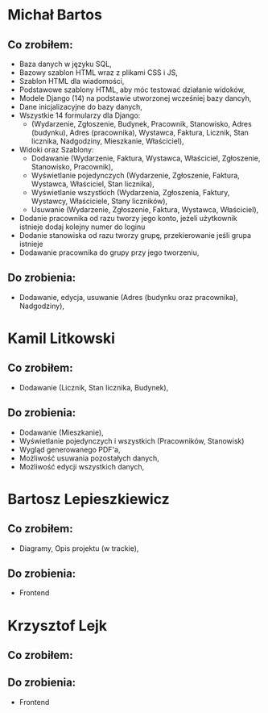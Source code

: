 # Michał Bartos


## Co zrobiłem:

- Baza danych w języku SQL,
- Bazowy szablon HTML wraz z plikami CSS i JS,
- Szablon HTML dla wiadomości,
- Podstawowe szablony HTML, aby móc testować działanie widoków,
- Modele Django (14) na podstawie utworzonej wcześniej bazy dancyh,
- Dane inicjalizacyjne do bazy danych,
- Wszystkie 14 formularzy dla Django:
    - (Wydarzenie, Zgłoszenie, Budynek, Pracownik, Stanowisko, Adres (budynku), Adres (pracownika), Wystawca, Faktura, Licznik, Stan licznika, Nadgodziny, Mieszkanie, Właściciel),
- Widoki oraz Szablony:
    - Dodawanie (Wydarzenie, Faktura, Wystawca, Właściciel, Zgłoszenie, Stanowisko, Pracownik),
    - Wyświetlanie pojedynczych (Wydarzenie, Zgłoszenie, Faktura, Wystawca, Właściciel, Stan licznika),
    - Wyświetlanie wszystkich (Wydarzenia, Zgłoszenia, Faktury, Wystawcy, Właściciele, Stany liczników),
    - Usuwanie (Wydarzenie, Zgłoszenie, Faktura, Wystawca, Właściciel),
- Dodanie pracownika od razu tworzy jego konto, jeżeli użytkownik istnieje dodaj kolejny numer do loginu
- Dodanie stanowiska od razu tworzy grupę, przekierowanie jeśli grupa istnieje
- Dodawanie pracownika do grupy przy jego tworzeniu,

## Do zrobienia:
- Dodawanie, edycja, usuwanie (Adres (budynku oraz pracownika), Nadgodziny),


# Kamil Litkowski


## Co zrobiłem:
- Dodawanie (Licznik, Stan licznika, Budynek),


## Do zrobienia:
- Dodawanie (Mieszkanie),
- Wyświetlanie pojedynczych i wszystkich (Pracowników, Stanowisk)
- Wygląd generowanego PDF'a,
- Możliwość usuwania pozostałych danych,
- Możliwość edycji wszystkich danych,


# Bartosz Lepieszkiewicz

## Co zrobiłem:
- Diagramy, Opis projektu (w trackie),

## Do zrobienia:
- Frontend


# Krzysztof Lejk

## Co zrobiłem:


## Do zrobienia:
- Frontend